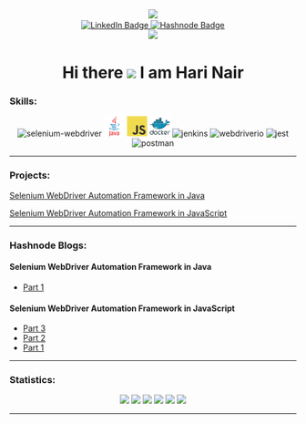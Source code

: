 <div align="center">
  <img src="https://media.giphy.com/media/1sMGC0XjA1Hk58wppo/giphy.gif" width="150"/>
</div>

<div align="center">
  <a href="https://www.linkedin.com/in/harryvn/">
    <img src="https://img.shields.io/badge/LinkedIn-blue?style=for-the-badge&logo=linkedin&logoColor=white" alt="LinkedIn Badge"/>
  </a>
  <a href="https://end.hashnode.dev/">
    <img src="https://img.shields.io/badge/Hashnode-blue?style=for-the-badge&logo=hashnode&logoColor=white" alt="Hashnode Badge"/>
  </a>
</div>

<div align="center">
  <img src="https://komarev.com/ghpvc/?username=harryvn&style=flat-square&color=blue"/>
</div>

<h1 align="center"> Hi there <img src="https://user-images.githubusercontent.com/18350557/176309783-0785949b-9127-417c-8b55-ab5a4333674e.gif" width="30px"/> I am Hari Nair </h1>

### Skills:

<p align="center">
  <img src="https://www.selenium.dev/images/selenium_logo_square_green.png" alt="selenium-webdriver" width="36" height="36"/>
  <img src="https://raw.githubusercontent.com/devicons/devicon/master/icons/java/java-original-wordmark.svg" alt="java" width="36" height="36"/>
  <img src="https://raw.githubusercontent.com/devicons/devicon/master/icons/javascript/javascript-original.svg" alt="javascript" width="36" height="36"/>
  <img src="https://raw.githubusercontent.com/devicons/devicon/master/icons/docker/docker-original-wordmark.svg" alt="docker" width="36" height="36"/>
  <img src="https://www.jenkins.io/images/logos/jenkins/jenkins.png" alt="jenkins" width="36" height="36"/>
  <img src="https://webdriver.io/img/webdriverio.png" alt="webdriverio" width="36" height="36"/>
  <img src="https://jestjs.io/img/favicon/favicon.ico" alt="jest" width="36" height="36"/>
  <img src="https://assets.getpostman.com/common-share/postman-logo-horizontal-white.svg" alt="postman" width="120" height="36"/>
</p>

---

### Projects:

[Selenium WebDriver Automation Framework in Java](https://github.com/harryvn/selenium-automation-framework-java)

[Selenium WebDriver Automation Framework in JavaScript](https://github.com/harryvn/automation-framework)

---

### Hashnode Blogs:

#### Selenium WebDriver Automation Framework in Java
<!-- BLOG-POST-LIST:START -->
- [Part 1](https://end.hashnode.dev/selenium-webdriver-automation-framework-in-java)
<!-- BLOG-POST-LIST:END -->

#### Selenium WebDriver Automation Framework in JavaScript
<!-- BLOG-POST-LIST:START -->
- [Part 3](https://end.hashnode.dev/automation-framework-part-3)
- [Part 2](https://end.hashnode.dev/automation-framework-part-2)
- [Part 1](https://end.hashnode.dev/selenium-webdriver-using-javascript)
<!-- BLOG-POST-LIST:END -->

---

### Statistics:

<div align="center">
  <img src="https://github-readme-stats.vercel.app/api?username=harryvn&theme=dark&show_icons=true&count_private=true&hide_border=true&color=black"/>
  <img src="https://github-readme-streak-stats.herokuapp.com/?user=harryvn&theme=dark&hide_border=true"/>
  <img src="https://github-profile-summary-cards.vercel.app/api/cards/profile-details?username=harryvn&theme=dark&hide_border=true"/>
  <img src="https://github-readme-stats.vercel.app/api/top-langs/?username=harryvn&theme=dark&langs_count=10&hide_border=true&locale=en"/>
  <img src="https://github-profile-summary-cards.vercel.app/api/cards/repos-per-language?username=harryvn&theme=dark&hide_border=true"/>
  <img src="https://github-profile-summary-cards.vercel.app/api/cards/most-commit-language?username=harryvn&theme=dark&hide_border=true"/>
</div>

---
